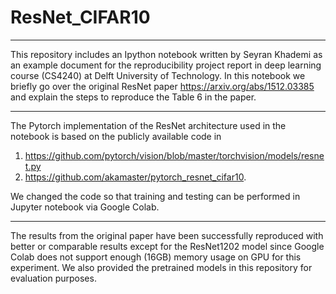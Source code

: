 # ResNet_CIFAR10
----------------
This repository includes an Ipython notebook written by Seyran Khademi as an example document for the reproducibility project report in deep learning course (CS4240) at Delft University of Technology. In this notebook we briefly go over the original ResNet paper https://arxiv.org/abs/1512.03385 and explain the steps to reproduce the Table 6 in the paper.

----------------
The Pytorch implementation of the ResNet architecture used in the notebook is based on the publicly available code in 
1. https://github.com/pytorch/vision/blob/master/torchvision/models/resnet.py
2. https://github.com/akamaster/pytorch_resnet_cifar10.

We changed the code so that training and testing can be performed in Jupyter notebook via Google Colab.

----------------
The results from the original paper have been successfully reproduced with better or comparable results except for the ResNet1202 model since Google Colab does not support enough (16GB) memory usage on GPU for this experiment.
We also provided the pretrained models in this repository for evaluation purposes.
